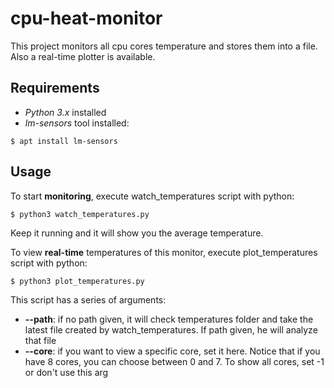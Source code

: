 # cpu-heat-monitor

This project monitors all cpu cores temperature and stores them into a file.
Also a real-time plotter is available.

## Requirements
- *Python 3.x* installed
- *lm-sensors* tool installed:
```console
$ apt install lm-sensors
```
## Usage
To start **monitoring**, execute watch_temperatures script with python:
```console
$ python3 watch_temperatures.py
```
Keep it running and it will show you the average temperature.

To view **real-time** temperatures of this monitor, execute plot_temperatures script with python:
```console
$ python3 plot_temperatures.py
```
This script has a series of arguments:
- **--path**: if no path given, it will check temperatures folder and take the latest file created by watch_temperatures. If path given, he will analyze that file
- **--core**: if you want to view a specific core, set it here. Notice that if you have 8 cores, you can choose between 0 and 7. To show all cores, set -1 or don't use this arg